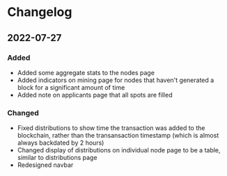 # Changelog

## 2022-07-27

### Added 

- Added some aggregate stats to the nodes page
- Added indicators on mining page for nodes that haven't generated a block for a significant amount of time
- Added note on applicants page that all spots are filled

### Changed

- Fixed distributions to show time the transaction was added to the blockchain, rather than the transansaction timestamp (which is almost always backdated by 2 hours)
- Changed display of distributions on individual node page to be a table, similar to distributions page
- Redesigned navbar
